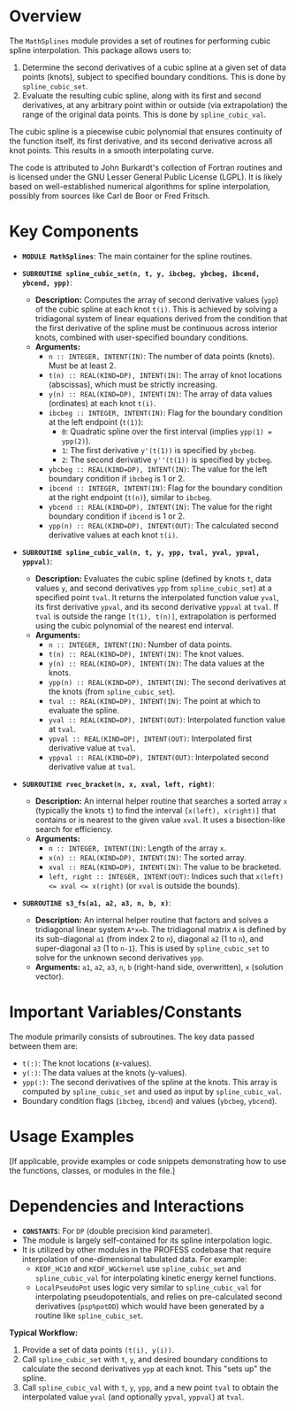 # Overview

The `MathSplines` module provides a set of routines for performing cubic spline interpolation. This package allows users to:
1.  Determine the second derivatives of a cubic spline at a given set of data points (knots), subject to specified boundary conditions. This is done by `spline_cubic_set`.
2.  Evaluate the resulting cubic spline, along with its first and second derivatives, at any arbitrary point within or outside (via extrapolation) the range of the original data points. This is done by `spline_cubic_val`.

The cubic spline is a piecewise cubic polynomial that ensures continuity of the function itself, its first derivative, and its second derivative across all knot points. This results in a smooth interpolating curve.

The code is attributed to John Burkardt's collection of Fortran routines and is licensed under the GNU Lesser General Public License (LGPL). It is likely based on well-established numerical algorithms for spline interpolation, possibly from sources like Carl de Boor or Fred Fritsch.

# Key Components

- **`MODULE MathSplines`**: The main container for the spline routines.

- **`SUBROUTINE spline_cubic_set(n, t, y, ibcbeg, ybcbeg, ibcend, ybcend, ypp)`**:
  - **Description:** Computes the array of second derivative values (`ypp`) of the cubic spline at each knot `t(i)`. This is achieved by solving a tridiagonal system of linear equations derived from the condition that the first derivative of the spline must be continuous across interior knots, combined with user-specified boundary conditions.
  - **Arguments:**
    - `n :: INTEGER, INTENT(IN)`: The number of data points (knots). Must be at least 2.
    - `t(n) :: REAL(KIND=DP), INTENT(IN)`: The array of knot locations (abscissas), which must be strictly increasing.
    - `y(n) :: REAL(KIND=DP), INTENT(IN)`: The array of data values (ordinates) at each knot `t(i)`.
    - `ibcbeg :: INTEGER, INTENT(IN)`: Flag for the boundary condition at the left endpoint (`t(1)`):
        - `0`: Quadratic spline over the first interval (implies `ypp(1) = ypp(2)`).
        - `1`: The first derivative `y'(t(1))` is specified by `ybcbeg`.
        - `2`: The second derivative `y''(t(1))` is specified by `ybcbeg`.
    - `ybcbeg :: REAL(KIND=DP), INTENT(IN)`: The value for the left boundary condition if `ibcbeg` is 1 or 2.
    - `ibcend :: INTEGER, INTENT(IN)`: Flag for the boundary condition at the right endpoint (`t(n)`), similar to `ibcbeg`.
    - `ybcend :: REAL(KIND=DP), INTENT(IN)`: The value for the right boundary condition if `ibcend` is 1 or 2.
    - `ypp(n) :: REAL(KIND=DP), INTENT(OUT)`: The calculated second derivative values at each knot `t(i)`.

- **`SUBROUTINE spline_cubic_val(n, t, y, ypp, tval, yval, ypval, yppval)`**:
  - **Description:** Evaluates the cubic spline (defined by knots `t`, data values `y`, and second derivatives `ypp` from `spline_cubic_set`) at a specified point `tval`. It returns the interpolated function value `yval`, its first derivative `ypval`, and its second derivative `yppval` at `tval`. If `tval` is outside the range `[t(1), t(n)]`, extrapolation is performed using the cubic polynomial of the nearest end interval.
  - **Arguments:**
    - `n :: INTEGER, INTENT(IN)`: Number of data points.
    - `t(n) :: REAL(KIND=DP), INTENT(IN)`: The knot values.
    - `y(n) :: REAL(KIND=DP), INTENT(IN)`: The data values at the knots.
    - `ypp(n) :: REAL(KIND=DP), INTENT(IN)`: The second derivatives at the knots (from `spline_cubic_set`).
    - `tval :: REAL(KIND=DP), INTENT(IN)`: The point at which to evaluate the spline.
    - `yval :: REAL(KIND=DP), INTENT(OUT)`: Interpolated function value at `tval`.
    - `ypval :: REAL(KIND=DP), INTENT(OUT)`: Interpolated first derivative value at `tval`.
    - `yppval :: REAL(KIND=DP), INTENT(OUT)`: Interpolated second derivative value at `tval`.

- **`SUBROUTINE rvec_bracket(n, x, xval, left, right)`**:
  - **Description:** An internal helper routine that searches a sorted array `x` (typically the knots `t`) to find the interval `[x(left), x(right)]` that contains or is nearest to the given value `xval`. It uses a bisection-like search for efficiency.
  - **Arguments:**
    - `n :: INTEGER, INTENT(IN)`: Length of the array `x`.
    - `x(n) :: REAL(KIND=DP), INTENT(IN)`: The sorted array.
    - `xval :: REAL(KIND=DP), INTENT(IN)`: The value to be bracketed.
    - `left, right :: INTEGER, INTENT(OUT)`: Indices such that `x(left) <= xval <= x(right)` (or `xval` is outside the bounds).

- **`SUBROUTINE s3_fs(a1, a2, a3, n, b, x)`**:
  - **Description:** An internal helper routine that factors and solves a tridiagonal linear system `A*x=b`. The tridiagonal matrix `A` is defined by its sub-diagonal `a1` (from index 2 to `n`), diagonal `a2` (1 to `n`), and super-diagonal `a3` (1 to `n-1`). This is used by `spline_cubic_set` to solve for the unknown second derivatives `ypp`.
  - **Arguments:** `a1`, `a2`, `a3`, `n`, `b` (right-hand side, overwritten), `x` (solution vector).

# Important Variables/Constants

The module primarily consists of subroutines. The key data passed between them are:
- `t(:)`: The knot locations (x-values).
- `y(:)`: The data values at the knots (y-values).
- `ypp(:)`: The second derivatives of the spline at the knots. This array is computed by `spline_cubic_set` and used as input by `spline_cubic_val`.
- Boundary condition flags (`ibcbeg`, `ibcend`) and values (`ybcbeg`, `ybcend`).

# Usage Examples

[If applicable, provide examples or code snippets demonstrating how to use the functions, classes, or modules in the file.]

# Dependencies and Interactions

- **`CONSTANTS`**: For `DP` (double precision kind parameter).
- The module is largely self-contained for its spline interpolation logic.
- It is utilized by other modules in the PROFESS codebase that require interpolation of one-dimensional tabulated data. For example:
    - `KEDF_HC10` and `KEDF_WGCkernel` use `spline_cubic_set` and `spline_cubic_val` for interpolating kinetic energy kernel functions.
    - `LocalPseudoPot` uses logic very similar to `spline_cubic_val` for interpolating pseudopotentials, and relies on pre-calculated second derivatives (`psp%potDD`) which would have been generated by a routine like `spline_cubic_set`.

**Typical Workflow:**
1.  Provide a set of data points `(t(i), y(i))`.
2.  Call `spline_cubic_set` with `t`, `y`, and desired boundary conditions to calculate the second derivatives `ypp` at each knot. This "sets up" the spline.
3.  Call `spline_cubic_val` with `t`, `y`, `ypp`, and a new point `tval` to obtain the interpolated value `yval` (and optionally `ypval`, `yppval`) at `tval`.
